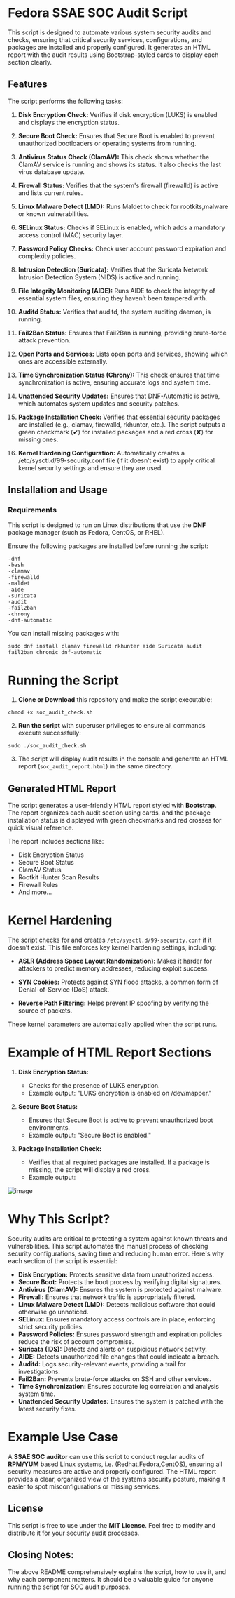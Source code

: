 # Fedora SSAE SOC Audit Script

This script is designed to automate various system security audits and checks, ensuring that critical security services, configurations, and packages are installed and properly configured. It generates an HTML report with the audit results using Bootstrap-styled cards to display each section clearly.


## Features

The script performs the following tasks:

1. **Disk Encryption Check:** Verifies if disk encryption (LUKS) is enabled and displays the encryption status.

2. **Secure Boot Check:** Ensures that Secure Boot is enabled to prevent unauthorized bootloaders or operating systems from running.

3. **Antivirus Status Check (ClamAV):** This check shows whether the ClamAV service is running and shows its status. It also checks the last virus database update.

4. **Firewall Status:** Verifies that the system's firewall (firewalld) is active and lists current rules.

5. **Linux Malware Detect (LMD):** Runs Maldet to check for rootkits,malware or known vulnerabilities.

6. **SELinux Status:** Checks if SELinux is enabled, which adds a mandatory access control (MAC) security layer.

7. **Password Policy Checks:** Check user account password expiration and complexity policies.

8. **Intrusion Detection (Suricata):** Verifies that the Suricata Network Intrusion Detection System (NIDS) is active and running.

9. **File Integrity Monitoring (AIDE):** Runs AIDE to check the integrity of essential system files, ensuring they haven’t been tampered with.

10. **Auditd Status:** Verifies that auditd, the system auditing daemon, is running.

11. **Fail2Ban Status:** Ensures that Fail2Ban is running, providing brute-force attack prevention.

12. **Open Ports and Services:** Lists open ports and services, showing which ones are accessible externally.

13. **Time Synchronization Status (Chrony):** This check ensures that time synchronization is active, ensuring accurate logs and system time.

14. **Unattended Security Updates:** Ensures that DNF-Automatic is active, which automates system updates and security patches.

15. **Package Installation Check:** Verifies that essential security packages are installed (e.g., clamav, firewalld, rkhunter, etc.). The script outputs a green checkmark (✔) for installed packages and a red cross (✘) for missing ones.

16. **Kernel Hardening Configuration:** Automatically creates a /etc/sysctl.d/99-security.conf file (if it doesn’t exist) to apply critical kernel security settings and ensure they are used.


## Installation and Usage
### Requirements

This script is designed to run on Linux distributions that use the **DNF** package manager (such as Fedora, CentOS, or RHEL).

Ensure the following packages are installed before running the script:
```
-dnf
-bash
-clamav
-firewalld
-maldet
-aide
-suricata
-audit
-fail2ban
-chrony
-dnf-automatic
```

You can install missing packages with:
```
sudo dnf install clamav firewalld rkhunter aide Suricata audit fail2ban chronic dnf-automatic
```

# Running the Script
1. **Clone or Download** this repository and make the script executable:
```
chmod +x soc_audit_check.sh
```
2. **Run the script** with superuser privileges to ensure all commands execute successfully:
``` 
sudo ./soc_audit_check.sh
```
3. The script will display audit results in the console and generate an HTML report (```soc_audit_report.html```) in the same directory.

## Generated HTML Report

The script generates a user-friendly HTML report styled with **Bootstrap**.
The report organizes each audit section using cards, and the package installation status is displayed with green checkmarks and red crosses for quick visual reference.

The report includes sections like:
* Disk Encryption Status
* Secure Boot Status
* ClamAV Status
* Rootkit Hunter Scan Results
* Firewall Rules
* And more...

# Kernel Hardening

The script checks for and creates ```/etc/sysctl.d/99-security.conf``` if it doesn’t exist. This file enforces key kernel hardening settings, including:

* **ASLR (Address Space Layout Randomization):** Makes it harder for attackers to predict memory addresses, reducing exploit success.

* **SYN Cookies:** Protects against SYN flood attacks, a common form of Denial-of-Service (DoS) attack.

* **Reverse Path Filtering:** Helps prevent IP spoofing by verifying the source of packets.

These kernel parameters are automatically applied when the script runs.

# Example of HTML Report Sections

1. **Disk Encryption Status:**
   - Checks for the presence of LUKS encryption.
   - Example output: "LUKS encryption is enabled on /dev/mapper."

2. **Secure Boot Status:**
   - Ensures that Secure Boot is active to prevent unauthorized boot environments.
   - Example output: "Secure Boot is enabled."

3. **Package Installation Check:**
   - Verifies that all required packages are installed. If a package is missing, the script will display a red cross.
   - Example output:

![image](https://github.com/user-attachments/assets/c26d35e5-67dc-45c2-95d6-42c3a44df432)
     

# Why This Script?

Security audits are critical to protecting a system against known threats and vulnerabilities. 
This script automates the manual process of checking security configurations, saving time and reducing human error. 
Here's why each section of the script is essential:

* **Disk Encryption:**  Protects sensitive data from unauthorized access.
* **Secure Boot:**  Protects the boot process by verifying digital signatures.
* **Antivirus (ClamAV):**  Ensures the system is protected against malware.
* **Firewall:**  Ensures that network traffic is appropriately filtered.
* **Linux Malware Detect (LMD):**  Detects malicious software that could otherwise go unnoticed.
* **SELinux:**  Ensures mandatory access controls are in place, enforcing strict security policies.
* **Password Policies:**  Ensures password strength and expiration policies reduce the risk of account compromise.
* **Suricata (IDS):**  Detects and alerts on suspicious network activity.
* **AIDE:**  Detects unauthorized file changes that could indicate a breach.
* **Auditd:**  Logs security-relevant events, providing a trail for investigations.
* **Fail2Ban:**  Prevents brute-force attacks on SSH and other services.
* **Time Synchronization:**  Ensures accurate log correlation and analysis system time.
* **Unattended Security Updates:**  Ensures the system is patched with the latest security fixes.

# Example Use Case

A **SSAE SOC auditor** can use this script to conduct regular audits of **RPM/YUM** based Linux systems, i.e. (Redhat,Fedora,CentOS), ensuring all security measures are active and properly configured. The HTML report provides a clear, organized view of the system’s security posture, making it easier to spot misconfigurations or missing services.

## License

This script is free to use under the **MIT License**. Feel free to modify and distribute it for your security audit processes.

## Closing Notes:

The above README comprehensively explains the script, how to use it, and why each component matters.
It should be a valuable guide for anyone running the script for SOC audit purposes.


